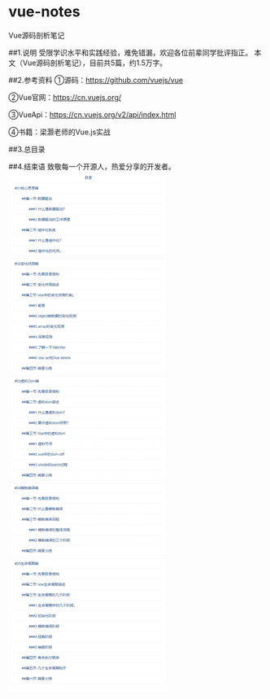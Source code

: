 # vue-notes
Vue源码剖析笔记

##1.说明
受限学识水平和实践经验，难免错漏，欢迎各位前辈同学批评指正。
本文（Vue源码剖析笔记），目前共5篇，约1.5万字。

##2.参考资料
①源码：https://github.com/vuejs/vue

②Vue官网：https://cn.vuejs.org/

③VueApi：https://cn.vuejs.org/v2/api/index.html

④书籍：梁灏老师的Vue.js实战

##3.总目录

##4.结束语
致敬每一个开源人，热爱分享的开发者。
![目录图](/src/views/catalog.png)
